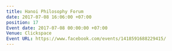 ```yaml
---
title: Hanoi Philosophy Forum
date: 2017-07-08 16:06:00 +07:00
position: 17
Event date: 2017-07-08 00:00:00 +07:00
Venue: Clickspace
Event URL: https://www.facebook.com/events/1418591688229415/
---
```


